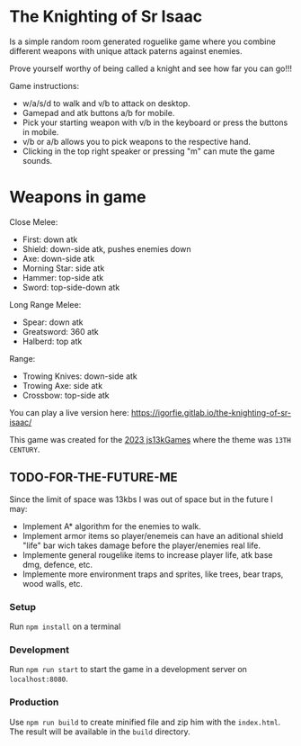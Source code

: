 # The Knighting of Sr Isaac

Is a simple random room generated roguelike game where you combine different weapons with unique attack paterns against enemies.

Prove yourself worthy of being called a knight and see how far you can go!!!

Game instructions:
- w/a/s/d to walk and v/b to attack on desktop.
- Gamepad and atk buttons a/b for mobile. 
- Pick your starting weapon with v/b in the keyboard or press the buttons in mobile.
- v/b or a/b allows you to pick weapons to the respective hand.
- Clicking in the top right speaker or pressing "m" can mute the game sounds.

# Weapons in game

Close Melee:
- First: down atk
- Shield: down-side atk, pushes enemies down
- Axe: down-side atk
- Morning Star: side atk
- Hammer: top-side atk
- Sword: top-side-down atk

Long Range Melee:
- Spear: down atk
- Greatsword: 360 atk
- Halberd: top atk

Range:
- Trowing Knives: down-side atk
- Trowing Axe: side atk
- Crossbow: top-side atk

You can play a live version here: https://igorfie.gitlab.io/the-knighting-of-sr-isaac/

This game was created for the [2023 js13kGames](https://js13kgames.com/) where the theme was `13TH CENTURY`.

## TODO-FOR-THE-FUTURE-ME
Since the limit of space was 13kbs I was out of space but in the future I may:
- Implement A* algorithm for the enemies to walk.
- Implement armor items so player/enemeis can have an aditional shield "life" bar wich takes damage before the player/enemies real life.
- Implemente general rougelike items to increase player life, atk base dmg, defence, etc.
- Implemente more environment traps and sprites, like trees, bear traps, wood walls, etc.

### Setup
Run `npm install` on a terminal

### Development
Run `npm run start` to start the game in a development server on `localhost:8080`.

### Production
Use `npm run build` to create minified file and zip him with the `index.html`. The result will be available in the `build` directory.